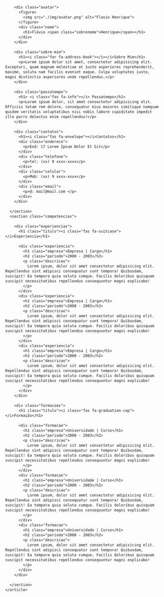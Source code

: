 <!DOCTYPE html>
<html lang="en">
<head>
  <meta charset="UTF-8">
  <meta name="viewport" content="width=device-width, initial-scale=1.0">
  <title>Curriculo</title>
  <link rel="stylesheet" href="style.css">
  <script src="https://kit.fontawesome.com/45d3418535.js" crossorigin="anonymous"></script>
  <link href="https://fonts.googleapis.com/css?family=Saira+Extra+Condensed:500,700" rel="stylesheet" type="text/css">
  <link href="https://fonts.googleapis.com/css?family=Muli:400,400i,800,800i" rel="stylesheet" type="text/css">
</head>
<body>

  <main class="a4">
    <article class="curriculo">
      <section class="perfil">

        <div class="avatar">
          <figure>
            <img src="./img/avatar.png" alt="Flavio Henrique">
          </figure>
          <div class="nome">
            <h1>Flávio <span class="sobrenome">Henrique</span></h1>
          </div>
        </div>
  
        <div class="sobre-mim">
          <h1><i class="far fa-address-book"></i></i>Sobre Mim</h1>
          <p>Lorem ipsum dolor sit amet, consectetur adipisicing elit. Excepturi, quam magnam molestiae at iusto asperiores reprehenderit, maxime, soluta nam facilis eveniet eaque. Culpa voluptates iusto, magni distinctio asperiores unde repellendus.</p>
        </div>
  
        <div class="passatempo">
          <h1> <i class="fas fa-info"></i> Passatempo</h1>
          <p>Lorem ipsum dolor, sit amet consectetur adipisicing elit. Officiis totam rem dolore, consequatur eius maiores similique numquam quidem veritatis voluptatibus nisi nobis labore cupiditate impedit illo porro delectus enim repellendus!</p>
        </div>
  
        <div class="contatos">
          <h1><i class="fas fa-envelope"></i>Contatos</h1>
          <div class="endereco">
            <p>End: 17 Lorem Ipsum Dolor Et Sit</p>
          </div>
          <div class="telefone">
            <p>tel: (xx) 9 xxxx-xxxx</p>
          </div>
          <div class="celular">
            <p>Mob: (xx) 9 xxxx-xxxx</p>
          </div>
          <div class="email">
            <p>@: mail@mail.com </p>
          </div>
        </div>
  
      </section>
      <section class="competencias">
  
        <div class="experiencias">
          <h1 class="titulo"><i class="fas fa-suitcase"></i>Experiencia</h1>
  
          <div class="experiencia">
            <h1 class="empresa">Empresa | Cargo</h1>
            <h2 class="periodo">2000 - 2003</h2>
            <p class="descricao">
              Lorem ipsum, dolor sit amet consectetur adipisicing elit. Repellendus sint adipisci consequatur sunt tempora! Quibusdam, suscipit! Ea tempora quia soluta cumque. Facilis doloribus quisquam suscipit necessitatibus repellendus consequuntur magni explicabo!
            </p>
          </div>
          <div class="experiencia">
            <h1 class="empresa">Empresa | Cargo</h1>
            <h2 class="periodo">2000 - 2003</h2>
            <p class="descricao">
              Lorem ipsum, dolor sit amet consectetur adipisicing elit. Repellendus sint adipisci consequatur sunt tempora! Quibusdam, suscipit! Ea tempora quia soluta cumque. Facilis doloribus quisquam suscipit necessitatibus repellendus consequuntur magni explicabo!
            </p>
          </div>
          <div class="experiencia">
            <h1 class="empresa">Empresa | Cargo</h1>
            <h2 class="periodo">2000 - 2003</h2>
            <p class="descricao">
              Lorem ipsum, dolor sit amet consectetur adipisicing elit. Repellendus sint adipisci consequatur sunt tempora! Quibusdam, suscipit! Ea tempora quia soluta cumque. Facilis doloribus quisquam suscipit necessitatibus repellendus consequuntur magni explicabo!
            </p>
          </div>
        </div>
  
        <div class="formacoes">
          <h1 class="titulo"><i class="fas fa-graduation-cap"></i>Formação</h1>
  
          <div class="formacao">
            <h1 class="empresa">Universidade | Curso</h1>
            <h2 class="periodo">2000 - 2003</h2>
            <p class="descricao">
              Lorem ipsum, dolor sit amet consectetur adipisicing elit. Repellendus sint adipisci consequatur sunt tempora! Quibusdam, suscipit! Ea tempora quia soluta cumque. Facilis doloribus quisquam suscipit necessitatibus repellendus consequuntur magni explicabo!
            </p>
          </div>
          <div class="formacao">
            <h1 class="empresa">Universidade | Curso</h1>
            <h2 class="periodo">2000 - 2003</h2>
            <p class="descricao">
              Lorem ipsum, dolor sit amet consectetur adipisicing elit. Repellendus sint adipisci consequatur sunt tempora! Quibusdam, suscipit! Ea tempora quia soluta cumque. Facilis doloribus quisquam suscipit necessitatibus repellendus consequuntur magni explicabo!
            </p>
          </div>
          <div class="formacao">
            <h1 class="empresa">Universidade | Curso</h1>
            <h2 class="periodo">2000 - 2003</h2>
            <p class="descricao">
              Lorem ipsum, dolor sit amet consectetur adipisicing elit. Repellendus sint adipisci consequatur sunt tempora! Quibusdam, suscipit! Ea tempora quia soluta cumque. Facilis doloribus quisquam suscipit necessitatibus repellendus consequuntur magni explicabo!
            </p>
          </div>
        </div>
  
      </section>
    </article>


  </main>  
</body>
</html>
